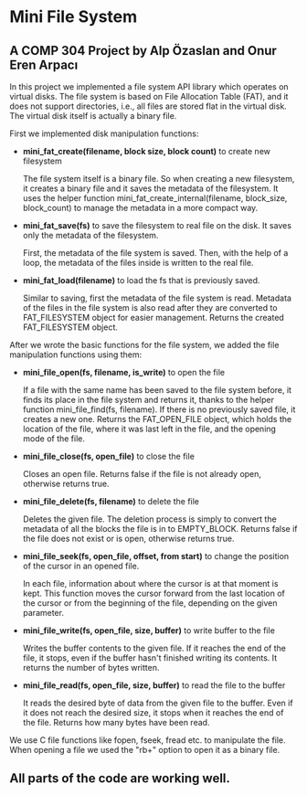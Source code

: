 # Mini File System
## A COMP 304 Project by Alp Özaslan and Onur Eren Arpacı

In this project we implemented a file system API library which operates on virtual disks. The file system is based on File Allocation Table (FAT), and it does not support directories, i.e., all files are stored flat in the virtual disk. The virtual disk itself is actually a binary file.

First we implemented disk manipulation functions: 
* **mini_fat_create(filename, block size, block count)** to create new filesystem
    
    The file system itself is a binary file. So when creating a new filesystem, it creates a binary file and it saves the metadata of the filesystem. It uses the helper function mini_fat_create_internal(filename, block_size, block_count) to manage the metadata in a more compact way.

* **mini_fat_save(fs)** to save the filesystem to real file on the disk. It saves only the metadata of the filesystem.

    First, the metadata of the file system is saved. Then, with the help of a loop, the metadata of the files inside is written to the real file.

* **mini_fat_load(filename)** to load the fs that is previously saved.

    Similar to saving, first the metadata of the file system is read. Metadata of the files in the file system is also read after they are converted to FAT_FILESYSTEM object for easier management. Returns the created FAT_FILESYSTEM object.

After we wrote the basic functions for the file system, we added the file manipulation functions using them:
* **mini_file_open(fs, filename, is_write)** to open the file

    If a file with the same name has been saved to the file system before, it finds its place in the file system and returns it, thanks to the helper function mini_file_find(fs, filename). If there is no previously saved file, it creates a new one. Returns the FAT_OPEN_FILE object, which holds the location of the file, where it was last left in the file, and the opening mode of the file.

* **mini_file_close(fs, open_file)** to close the file

    Closes an open file. Returns false if the file is not already open, otherwise returns true.

* **mini_file_delete(fs, filename)** to delete the file

    Deletes the given file. The deletion process is simply to convert the metadata of all the blocks the file is in to EMPTY_BLOCK. Returns false if the file does not exist or is open, otherwise returns true.

* **mini_file_seek(fs, open_file, offset, from start)** to change the position of the cursor in an opened file.

    In each file, information about where the cursor is at that moment is kept. This function moves the cursor forward from the last location of the cursor or from the beginning of the file, depending on the given parameter.

* **mini_file_write(fs, open_file, size, buffer)** to write buffer to the file

    Writes the buffer contents to the given file. If it reaches the end of the file, it stops, even if the buffer hasn't finished writing its contents. It returns the number of bytes written.

* **mini_file_read(fs, open_file, size, buffer)** to read the file to the buffer

    It reads the desired byte of data from the given file to the buffer. Even if it does not reach the desired size, it stops when it reaches the end of the file. Returns how many bytes have been read.

We use C file functions like fopen, fseek, fread etc. to manipulate the file. When opening a file we used the "rb+" option to open it as a binary file.

## All parts of the code are working well.
